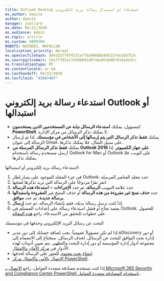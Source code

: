 ```yaml
---
title: Outlook Desktop استدعاء أو استبدال رسالة بريد إلكتروني
ms.author: daeite
author: daeite
manager: joallard
ms.date: 04/21/2020
ms.audience: Admin
ms.topic: article
ms.custom: 9000260
ROBOTS: NOINDEX, NOFOLLOW
localization_priority: Normal
ms.openlocfilehash: d64332778f9132aff6a9660bb0d522f4e16b753c
ms.sourcegitcommit: 55eff703a17e500681d8fa6a87eb067019ade3cc
ms.translationtype: MT
ms.contentlocale: ar-SA
ms.lasthandoff: 04/22/2020
ms.locfileid: "43687497"
---
```

# <a name="recall-or-replace-an-outlook-email-message"></a>استدعاء رسالة بريد إلكتروني Outlook أو استبدالها

- كمسؤول، يمكنك **استدعاء الرسائل نيابة عن المستخدمين الذين يستخدمون PowerShell**. لا يمكنك تذكر الرسائل من مركز الإدارة.
- يمكنك **فقط تذكر الرسائل التي يتم إرسالها إلى الأشخاص في مؤسستك.** إذا تم إرسال الرسالة إلى عنوان Gmail، على سبيل المثال، فلا يمكنك تذكرها.
- يمكنك **فقط تذكر الرسائل المرسلة من Outlook 2016 على جهاز الكمبيوتر**. إذا أرسل مستخدم رسالة باستخدام Outlook for Mac أو Outlook على الويب، فلا يمكنك تذكرها.

لاستدعاء رسالة بريد إلكتروني أو استبدالها:

1. في جزء المجلد الموجود على يسار إطار Outlook، حدد مجلد العناصر المرسلة.
1. انقر نقرًا مزدوجًا على الرسالة التي تريد تذكرها لفتحها.
1. حدد علامة التبويب **الرسالة،** ثم حدد **الإجراءات** > **استدعاء هذه الرسالة**.
1. حدد **حذف نسخ غير مقروءة من هذه الرسالة** أو حذف النسخ غير **المقروءة واستبدالها برسالة جديدة**، ثم حدد **موافق**.
1. إذا كنت ترسل رسالة بديلة، فقم بإنشاء الرسالة، ثم حدد **إرسال**.
1. يعتمد نجاح أو فشل استدعاء رسالة على إعدادات المستلم في Outlook. للحصول على خطوات للتحقق من الاستدعاء، راجع [هذه المقالة](https://support.office.com/article/35027f88-d655-4554-b4f8-6c0729a723a0).

البحث عن رسائل البريد الإلكتروني وحذفها في مؤسستك

- إذا لم تكن مسؤولاً عمومياً، يجب إضافة حسابك إلى دور مدير eDiscovery أو دور إدارة بحث التوافق للبحث عن الرسائل. لحذف الرسائل، ستحتاج إلى الانضمام إلى مجموعة أدوار إدارة المؤسسة أو دور إدارة البحث والتطهير. يتم تعيين أذونات لهذه الأدوار في [مركز الأمان والامتثال](https://go.microsoft.com/fwlink/?linkid=2083731).
- [إنشاء بحث محتوى](https://docs.microsoft.com/office365/securitycompliance/content-search) للعثور على الرسالة لحذفها.
- [الاتصال بالأمن والامتثال مركز PowerShell](https://docs.microsoft.com/powershell/exchange/office-365-scc/connect-to-scc-powershell/connect-to-scc-powershell?view=exchange-ps).

إذا كنت تستخدم مصادقة متعددة العوامل، راجع [الاتصال بـ Microsoft 365 Security and Compliance Center PowerShell باستخدام المصادقة متعددة العوامل](https://docs.microsoft.com/powershell/exchange/office-365-scc/connect-to-scc-powershell/mfa-connect-to-scc-powershell?view=exchange-ps).